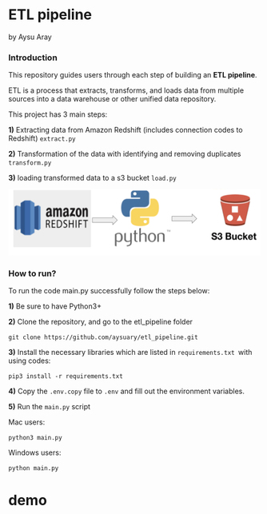 # ETL pipeline
by Aysu Aray

### Introduction
This repository guides users through each step of building an **ETL pipeline**. 

ETL is a process that extracts, transforms, and loads data from multiple sources into a data warehouse or other unified data repository.

This project has 3 main steps:

**1)** Extracting data from Amazon Redshift (includes connection codes to Redshift)
  `extract.py`

**2)** Transformation of the data with identifying and removing duplicates
  `transform.py`

**3)**  loading transformed data to a s3 bucket
   `load.py`

![ETL pipeline](screenshot.png)

### How to run?
To run the code main.py successfully follow the steps below:

**1)** Be sure to have Python3+ 

**2)** Clone the repository, and go to the etl_pipeline folder
````
git clone https://github.com/aysuary/etl_pipeline.git
````

**3)** Install the necessary libraries which are listed in `requirements.txt `with using codes:
```
pip3 install -r requirements.txt
```
**4)** Copy the `.env.copy` file to `.env` and fill out the environment variables.

**5)** Run the `main.py` script
 
Mac users:
```
python3 main.py
```

Windows users:
````
python main.py
````



# demo
